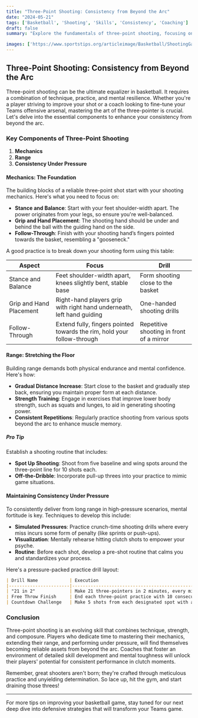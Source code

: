 ```yaml
---
title: "Three-Point Shooting: Consistency from Beyond the Arc"
date: "2024-05-21"
tags: ['Basketball', 'Shooting', 'Skills', 'Consistency', 'Coaching']
draft: false
summary: "Explore the fundamentals of three-point shooting, focusing on mechanics, range, and maintaining consistency under pressure."

images: ['https://www.sportstips.org/articleimage/Basketball/ShootingGaurd/three_point_shooting_consistency_from_beyond_the_arc.webp']
---
```


## Three-Point Shooting: Consistency from Beyond the Arc

Three-point shooting can be the ultimate equalizer in basketball. It requires a combination of technique, practice, and mental resilience. Whether you're a player striving to improve your shot or a coach looking to fine-tune your Teams offensive arsenal, mastering the art of the three-pointer is crucial. Let's delve into the essential components to enhance your consistency from beyond the arc.

### Key Components of Three-Point Shooting

1. **Mechanics**
2. **Range**
3. **Consistency Under Pressure**

#### Mechanics: The Foundation

The building blocks of a reliable three-point shot start with your shooting mechanics. Here's what you need to focus on:

- **Stance and Balance**: Start with your feet shoulder-width apart. The power originates from your legs, so ensure you're well-balanced.
- **Grip and Hand Placement**: The shooting hand should be under and behind the ball with the guiding hand on the side.
- **Follow-Through**: Finish with your shooting hand’s fingers pointed towards the basket, resembling a "gooseneck."

A good practice is to break down your shooting form using this table:

| Aspect          | Focus                                                                       | Drill                              |
|-----------------|----------------------------------------------------------------------------|------------------------------------|
| Stance and Balance | Feet shoulder-width apart, knees slightly bent, stable base                 | Form shooting close to the basket  |
| Grip and Hand Placement | Right-hand players grip with right hand underneath, left hand guiding   | One-handed shooting drills         |
| Follow-Through  | Extend fully, fingers pointed towards the rim, hold your follow-through     | Repetitive shooting in front of a mirror |

#### Range: Stretching the Floor

Building range demands both physical endurance and mental confidence. Here's how:

- **Gradual Distance Increase**: Start close to the basket and gradually step back, ensuring you maintain proper form at each distance.
- **Strength Training**: Engage in exercises that improve lower body strength, such as squats and lunges, to aid in generating shooting power.
- **Consistent Repetitions**: Regularly practice shooting from various spots beyond the arc to enhance muscle memory.

##### Pro Tip
Establish a shooting routine that includes:
- **Spot Up Shooting**: Shoot from five baseline and wing spots around the three-point line for 10 shots each.
- **Off-the-Dribble**: Incorporate pull-up threes into your practice to mimic game situations.

#### Maintaining Consistency Under Pressure

To consistently deliver from long range in high-pressure scenarios, mental fortitude is key. Techniques to develop this include:

- **Simulated Pressures**: Practice crunch-time shooting drills where every miss incurs some form of penalty (like sprints or push-ups).
- **Visualization**: Mentally rehearse hitting clutch shots to empower your psyche.
- **Routine**: Before each shot, develop a pre-shot routine that calms you and standardizes your process.

Here's a pressure-packed practice drill layout:

```markdown
| Drill Name            | Execution                                                            | Goal                           |
|-----------------------|----------------------------------------------------------------------|--------------------------------|
| "21 in 2"             | Make 21 three-pointers in 2 minutes, every miss adds 1 sprint       | Endurance and focus            |
| Free Throw Finish     | End each three-point practice with 10 consecutive free throws       | Transition from 3-pointers to FT|
| Countdown Challenge   | Make 5 shots from each designated spot with a countdown timer       | Precision under time-pressure  |
```

### Conclusion

Three-point shooting is an evolving skill that combines technique, strength, and composure. Players who dedicate time to mastering their mechanics, extending their range, and performing under pressure, will find themselves becoming reliable assets from beyond the arc. Coaches that foster an environment of detailed skill development and mental toughness will unlock their players' potential for consistent performance in clutch moments.

Remember, great shooters aren't born; they're crafted through meticulous practice and unyielding determination. So lace up, hit the gym, and start draining those threes!

---
For more tips on improving your basketball game, stay tuned for our next deep dive into defensive strategies that will transform your Teams game.
```
